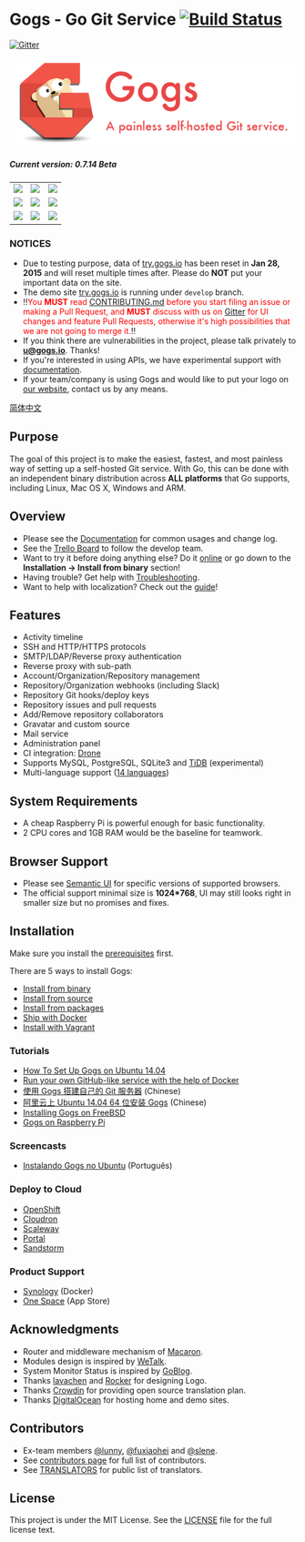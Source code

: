 Gogs - Go Git Service [![Build Status](https://travis-ci.org/gogits/gogs.svg?branch=master)](https://travis-ci.org/gogits/gogs)
=====================

[![Gitter](https://badges.gitter.im/Join%20Chat.svg)](https://gitter.im/gogits/gogs?utm_source=badge&utm_medium=badge&utm_campaign=pr-badge&utm_content=badge)

![](public/img/gogs-large-resize.png)

##### Current version: 0.7.14 Beta

<table>
    <tr>
        <td width="33%"><img src="http://gogs.io/img/screenshots/1.png"></td>
        <td width="33%"><img src="http://gogs.io/img/screenshots/2.png"></td>
        <td width="33%"><img src="http://gogs.io/img/screenshots/3.png"></td>
    </tr>
    <tr>
        <td><img src="http://gogs.io/img/screenshots/4.png"></td>
        <td><img src="http://gogs.io/img/screenshots/5.png"></td>
        <td><img src="http://gogs.io/img/screenshots/6.png"></td>
    </tr>
    <tr>
        <td><img src="http://gogs.io/img/screenshots/7.png"></td>
        <td><img src="http://gogs.io/img/screenshots/8.png"></td>
        <td><img src="http://gogs.io/img/screenshots/9.png"></td>
    </tr>
</table>

### NOTICES

- Due to testing purpose, data of [try.gogs.io](https://try.gogs.io) has been reset in **Jan 28, 2015** and will reset multiple times after. Please do **NOT** put your important data on the site.
- The demo site [try.gogs.io](https://try.gogs.io) is running under `develop` branch.
- :bangbang:<span style="color: red">You **MUST** read [CONTRIBUTING.md](CONTRIBUTING.md) before you start filing an issue or making a Pull Request, and **MUST** discuss with us on [Gitter](https://gitter.im/gogits/gogs) for UI changes and feature Pull Requests, otherwise it's high possibilities that we are not going to merge it.</span>:bangbang:
- If you think there are vulnerabilities in the project, please talk privately to **u@gogs.io**. Thanks!
- If you're interested in using APIs, we have experimental support with [documentation](https://github.com/gogits/go-gogs-client/wiki).
- If your team/company is using Gogs and would like to put your logo on [our website](http://gogs.io), contact us by any means.

[简体中文](README_ZH.md)

## Purpose

The goal of this project is to make the easiest, fastest, and most painless way of setting up a self-hosted Git service. With Go, this can be done with an independent binary distribution across **ALL platforms** that Go supports, including Linux, Mac OS X, Windows and ARM.

## Overview

- Please see the [Documentation](http://gogs.io/docs/intro) for common usages and change log.
- See the [Trello Board](https://trello.com/b/uxAoeLUl/gogs-go-git-service) to follow the develop team.
- Want to try it before doing anything else? Do it [online](https://try.gogs.io/gogs/gogs) or go down to the **Installation -> Install from binary** section!
- Having trouble? Get help with [Troubleshooting](http://gogs.io/docs/intro/troubleshooting.html).
- Want to help with localization? Check out the [guide](http://gogs.io/docs/features/i18n.html)!

## Features

- Activity timeline
- SSH and HTTP/HTTPS protocols
- SMTP/LDAP/Reverse proxy authentication
- Reverse proxy with sub-path
- Account/Organization/Repository management
- Repository/Organization webhooks (including Slack)
- Repository Git hooks/deploy keys
- Repository issues and pull requests
- Add/Remove repository collaborators
- Gravatar and custom source
- Mail service
- Administration panel
- CI integration: [Drone](https://github.com/drone/drone)
- Supports MySQL, PostgreSQL, SQLite3 and [TiDB](https://github.com/pingcap/tidb) (experimental)
- Multi-language support ([14 languages](https://crowdin.com/project/gogs))

## System Requirements

- A cheap Raspberry Pi is powerful enough for basic functionality.
- 2 CPU cores and 1GB RAM would be the baseline for teamwork.

## Browser Support

- Please see [Semantic UI](https://github.com/Semantic-Org/Semantic-UI#browser-support) for specific versions of supported browsers.
- The official support minimal size  is **1024*768**, UI may still looks right in smaller size but no promises and fixes.

## Installation

Make sure you install the [prerequisites](http://gogs.io/docs/installation) first.

There are 5 ways to install Gogs:

- [Install from binary](http://gogs.io/docs/installation/install_from_binary.html)
- [Install from source](http://gogs.io/docs/installation/install_from_source.html)
- [Install from packages](http://gogs.io/docs/installation/install_from_packages.html)
- [Ship with Docker](https://github.com/gogits/gogs/tree/master/docker)
- [Install with Vagrant](https://github.com/geerlingguy/ansible-vagrant-examples/tree/master/gogs)

### Tutorials

- [How To Set Up Gogs on Ubuntu 14.04](https://www.digitalocean.com/community/tutorials/how-to-set-up-gogs-on-ubuntu-14-04)
- [Run your own GitHub-like service with the help of Docker](http://blog.hypriot.com/post/run-your-own-github-like-service-with-docker/)
- [使用 Gogs 搭建自己的 Git 服务器](https://mynook.info/blog/post/host-your-own-git-server-using-gogs) (Chinese)
- [阿里云上 Ubuntu 14.04 64 位安装 Gogs](http://my.oschina.net/luyao/blog/375654) (Chinese)
- [Installing Gogs on FreeBSD](https://www.codejam.info/2015/03/installing-gogs-on-freebsd.html)
- [Gogs on Raspberry Pi](http://blog.meinside.pe.kr/Gogs-on-Raspberry-Pi/)

### Screencasts

- [Instalando Gogs no Ubuntu](http://blog.linuxpro.com.br/2015/08/14/instalando-gogs-no-ubuntu/) (Português)

### Deploy to Cloud

- [OpenShift](https://github.com/tkisme/gogs-openshift)
- [Cloudron](https://cloudron.io/appstore.html#io.gogs.cloudronapp)
- [Scaleway](https://www.scaleway.com/imagehub/gogs/)
- [Portal](https://portaldemo.xyz/cloud/)
- [Sandstorm](https://github.com/cem/gogs-sandstorm)

### Product Support

- [Synology](https://www.synology.com) (Docker)
- [One Space](http://www.onespace.cc) (App Store)

## Acknowledgments

- Router and middleware mechanism of [Macaron](https://github.com/go-macaron/macaron).
- Modules design is inspired by [WeTalk](https://github.com/beego/wetalk).
- System Monitor Status is inspired by [GoBlog](https://github.com/fuxiaohei/goblog).
- Thanks [lavachen](http://www.lavachen.cn/) and [Rocker](http://weibo.com/rocker1989) for designing Logo.
- Thanks [Crowdin](https://crowdin.com/project/gogs) for providing open source translation plan.
- Thanks [DigitalOcean](https://www.digitalocean.com) for hosting home and demo sites.

## Contributors

- Ex-team members [@lunny](https://github.com/lunny), [@fuxiaohei](https://github.com/fuxiaohei) and [@slene](https://github.com/slene).
- See [contributors page](https://github.com/gogits/gogs/graphs/contributors) for full list of contributors.
- See [TRANSLATORS](conf/locale/TRANSLATORS) for public list of translators.

## License

This project is under the MIT License. See the [LICENSE](https://github.com/gogits/gogs/blob/master/LICENSE) file for the full license text.
